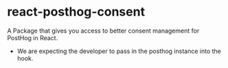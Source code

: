 # react-posthog-consent

A Package that gives you access to better consent management for PostHog in React.

- We are expecting the developer to pass in the posthog instance into the hook.
